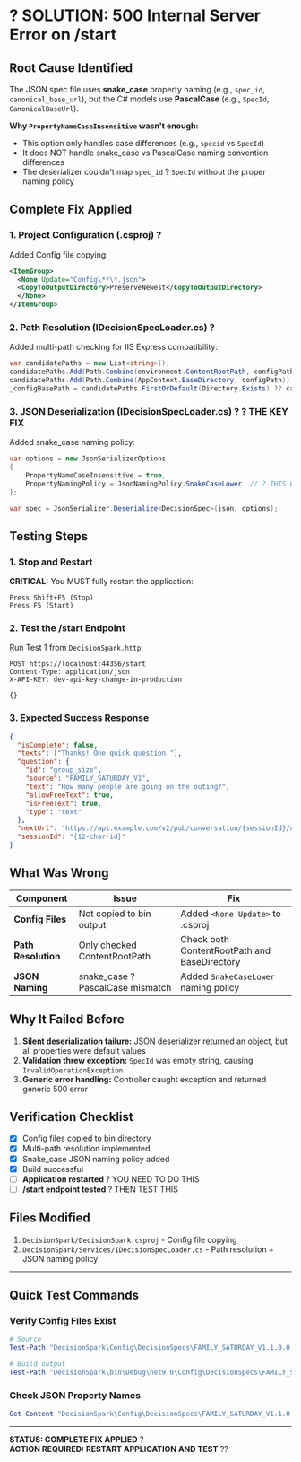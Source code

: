 # ? SOLUTION: 500 Internal Server Error on /start

## Root Cause Identified
The JSON spec file uses **snake_case** property naming (e.g., `spec_id`, `canonical_base_url`), but the C# models use **PascalCase** (e.g., `SpecId`, `CanonicalBaseUrl`).

**Why `PropertyNameCaseInsensitive` wasn't enough:**
- This option only handles case differences (e.g., `specid` vs `SpecId`)
- It does NOT handle snake_case vs PascalCase naming convention differences
- The deserializer couldn't map `spec_id` ? `SpecId` without the proper naming policy

## Complete Fix Applied

### 1. Project Configuration (.csproj) ?
Added Config file copying:
```xml
<ItemGroup>
  <None Update="Config\**\*.json">
  <CopyToOutputDirectory>PreserveNewest</CopyToOutputDirectory>
  </None>
</ItemGroup>
```

### 2. Path Resolution (IDecisionSpecLoader.cs) ?
Added multi-path checking for IIS Express compatibility:
```csharp
var candidatePaths = new List<string>();
candidatePaths.Add(Path.Combine(environment.ContentRootPath, configPath));
candidatePaths.Add(Path.Combine(AppContext.BaseDirectory, configPath));
_configBasePath = candidatePaths.FirstOrDefault(Directory.Exists) ?? candidatePaths[0];
```

### 3. JSON Deserialization (IDecisionSpecLoader.cs) ?  **? THE KEY FIX**
Added snake_case naming policy:
```csharp
var options = new JsonSerializerOptions
{
    PropertyNameCaseInsensitive = true,
    PropertyNamingPolicy = JsonNamingPolicy.SnakeCaseLower  // ? THIS WAS MISSING!
};

var spec = JsonSerializer.Deserialize<DecisionSpec>(json, options);
```

## Testing Steps

### 1. Stop and Restart
**CRITICAL:** You MUST fully restart the application:
```
Press Shift+F5 (Stop)
Press F5 (Start)
```

### 2. Test the /start Endpoint
Run Test 1 from `DecisionSpark.http`:
```http
POST https://localhost:44356/start
Content-Type: application/json
X-API-KEY: dev-api-key-change-in-production

{}
```

### 3. Expected Success Response
```json
{
  "isComplete": false,
  "texts": ["Thanks! One quick question."],
  "question": {
    "id": "group_size",
    "source": "FAMILY_SATURDAY_V1",
    "text": "How many people are going on the outing?",
    "allowFreeText": true,
    "isFreeText": true,
    "type": "text"
  },
  "nextUrl": "https://api.example.com/v2/pub/conversation/{sessionId}/next",
  "sessionId": "{12-char-id}"
}
```

## What Was Wrong

| Component | Issue | Fix |
|-----------|-------|-----|
| **Config Files** | Not copied to bin output | Added `<None Update>` to .csproj |
| **Path Resolution** | Only checked ContentRootPath | Check both ContentRootPath and BaseDirectory |
| **JSON Naming** | snake_case ? PascalCase mismatch | Added `SnakeCaseLower` naming policy |

## Why It Failed Before

1. **Silent deserialization failure:** JSON deserializer returned an object, but all properties were default values
2. **Validation threw exception:** `SpecId` was empty string, causing `InvalidOperationException`
3. **Generic error handling:** Controller caught exception and returned generic 500 error

## Verification Checklist

- [x] Config files copied to bin directory
- [x] Multi-path resolution implemented
- [x] Snake_case JSON naming policy added
- [x] Build successful
- [ ] **Application restarted** ? YOU NEED TO DO THIS
- [ ] **/start endpoint tested** ? THEN TEST THIS

## Files Modified
1. `DecisionSpark/DecisionSpark.csproj` - Config file copying
2. `DecisionSpark/Services/IDecisionSpecLoader.cs` - Path resolution + JSON naming policy

---

## Quick Test Commands

### Verify Config Files Exist
```powershell
# Source
Test-Path "DecisionSpark\Config\DecisionSpecs\FAMILY_SATURDAY_V1.1.0.0.active.json"

# Build output
Test-Path "DecisionSpark\bin\Debug\net9.0\Config\DecisionSpecs\FAMILY_SATURDAY_V1.1.0.0.active.json"
```

### Check JSON Property Names
```powershell
Get-Content "DecisionSpark\Config\DecisionSpecs\FAMILY_SATURDAY_V1.1.0.0.active.json" | Select-String '"spec_id"|"canonical_base_url"'
```

---

**STATUS: COMPLETE FIX APPLIED** ?  
**ACTION REQUIRED: RESTART APPLICATION AND TEST** ??

